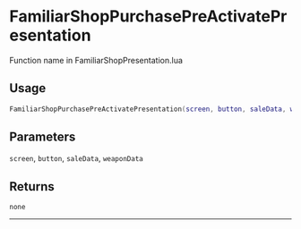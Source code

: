 # FamiliarShopPurchasePreActivatePresentation
Function name in FamiliarShopPresentation.lua
## Usage
```lua
FamiliarShopPurchasePreActivatePresentation(screen, button, saleData, weaponData)
```
## Parameters
`screen`, `button`, `saleData`, `weaponData`
## Returns
`none`

---